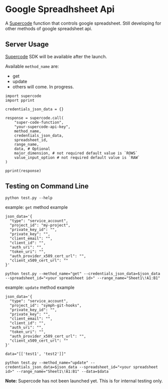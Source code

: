 # Google Spreadhsheet Api

A [Supercode](http://gosupercode.com) function that controls google spreadsheet.
Still developing for other methods of google spreadsheet api.

## Server Usage

[Supercode](http://gosupercode.com) SDK will be available after the launch.

Available `method_name` are:
- get
- update
- others will come. In progress.

```
import supercode
import pprint

credentials_json_data = {}

response = supercode.call(
    "super-code-function",
    "your-supercode-api-key",
    method_name,
    credentials_json_data,
    spreadsheet_id,
    range_name,
    data, # Optional
    major_dimension, # not required default value is `ROWS`
    value_input_option # not required default value is `RAW`
)

pprint(response)
```

## Testing on Command Line
`python test.py --help`

example: `get` method example

    json_data='{
      "type": "service_account",
      "project_id": "my-project",
      "private_key_id": "",
      "private_key": "",
      "client_email": "",
      "client_id": "",
      "auth_uri": "",
      "token_uri": "",
      "auth_provider_x509_cert_url": "",
      "client_x509_cert_url": ""
    }'
    
    python test.py --method_name="get" --credentials_json_data=$json_data --spreadsheet_id="<your spreadsheet id>" --range_name="Sheet1\!A1:B1"

example: `update` method example

    json_data='{
      "type": "service_account",
      "project_id": "symph-git-hooks",
      "private_key_id": "",
      "private_key": "",
      "client_email": "",
      "client_id": "",
      "auth_uri": "",
      "token_uri": "",
      "auth_provider_x509_cert_url": "",
      "client_x509_cert_url": ""
    }'
    
    data="[['test1', 'test2']]"
    
    python test.py --method_name="update" --credentials_json_data=$json_data --spreadsheet_id="<your spreadsheet id>" --range_name="Sheet1\!A1:B1" --data=$data


**Note:** Supercode has not been launched yet. This is for internal testing only.
